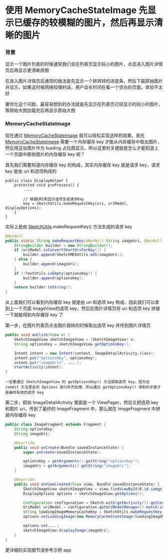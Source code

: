 # 使用 MemoryCacheStateImage 先显示已缓存的较模糊的图片，然后再显示清晰的图片

### 背景

显示一个图片列表的时候通常我们会在列表页显示较小的图片，点击进入图片详情页后再显示更清晰原图

在进入图片详情页后通常的做法是先显示一个转转转的进度条，然后下载原始图片并显示，如果这时候网络较慢的话，用户会长时间在看一个空白的页面，体验不太好

要优化这个问题，最容易想到的办法就是先显示在列表页已经显示的较小的图片，等原始大图加载完后再显示原始大图

### MemoryCacheStateImage

现在通过 [MemoryCacheStateImage] 就可以轻松实现这样的效果，首先 [MemoryCacheStateImage] 需要一个内存缓存 key 才能从内存缓存中取出图片，然后用这张图片作为 loading 占位图显示，所以这里的关键就是怎么才能知道上一个页面中那些图片的内存缓存 key 呢？

首先我们需要知道内存缓存 key 的构成，其实内存缓存 key 就是请求 key，请求 key 是由 uri 和选项构成的

```
public class DisplayHelper {
    protected void preProcess() {
        ....

        // 根据URI和显示选项生成请求Key
        key = SketchUtils.makeRequestKey(uri, uriModel, displayOptions);
    }
}
```

实际上是由 [SketchUtils].makeRequestKey() 方法生成的请求 key

```java
@NonNull
public static String makeRequestKey(@NonNull String imageUri, @NonNull UriModel uriModel, @NonNull String optionsKey) {
    StringBuilder builder = new StringBuilder();
    if (uriModel.isConvertShortUriForKey()) {
        builder.append(SketchMD5Utils.md5(imageUri));
    } else {
        builder.append(imageUri);
    }
    if (!TextUtils.isEmpty(optionsKey)) {
        builder.append(optionsKey);
    }
    return builder.toString();
}
```

从上面我们可以看到内存缓存 key 就是由 uri 和选项 key 构成，因此我们可以拿到上一个页面 ImageView的选项 key，然后在图片详情页将 uri 和选项 key 拼接一下就能得到内存缓存 key 了

第一步，在图片列表页点击图片跳转的时候取出选项 key 并传到图片详情页

```java
public void onClick(View v) {
    SketchImageView sketchImageView = (SketchImageView) v;
    String optionsKey = sketchImageView.getOptionsKey();

    Intent intent = new Intent(context, ImageDetailActivity.class);
    intent.put("optionsKey", optionsKey);
    intent.put("imageUrls", ....);
    startActivity(intent);
}
```
`一定要通过 SketchImageView 的 getOptionsKey() 方法获取选项 key，因为在 commit 方法里会对 Options 进行补充处理，所以通过 getOptionsKey() 得到的才是才是最终有效的选项 key`

第二步，假如 ImageDetailActivity 里面是一个 ViewPager，然后又把选项 key 和图片 uri，传到了最终的 ImageFragment 中，那么就在 ImageFragment 中拼装内存缓存 key
```java
public class ImageFragment extends Fragment {
    String optionsKey;
    String imageUri;

    @Override
    public void onCreate(Bundle savedInstanceState) {
        super.onCreate(savedInstanceState);  

        optionsKey = getArguments().getString("optionsKey");
        imageUri = getArguments().getString("imageUri");
    }

    @Override
    public void onViewCreated(View view, Bundle savedInstanceState) {
        SketchImageView sketchImageView = view.findViewById(R.id.iamge);
        DisplayOptions options = sketchImageView.getOptions();

        Configuration configuration = Sketch.with(getActivity()).getConfiguration();
        UriModel uriModel = configuration.getUriModelManager().match(imageUri);
        String loadingImageMemoryCacheKey = SketchUtils.makeRequestKey(imageUri, uriModel, optionsKey);       
        options.setLoadingImage(new MemoryCacheStateImage(loadingImageMemoryCacheKey, null));

        options.set....;
        sketchImageView.displayImage(imageUri);
    }
}
```

更详细的实现细节请参考示例 app

[MemoryCacheStateImage]: ../../sketch/src/main/java/me/panpf/sketch/state/MemoryCacheStateImage.java
[SketchUtils]: ../../sketch/src/main/java/me/panpf/sketch/util/SketchUtils.java
